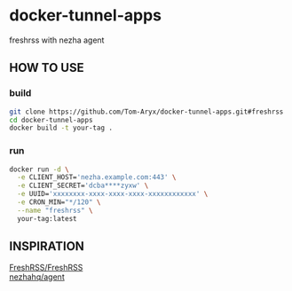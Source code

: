 # docker-tunnel-apps

freshrss with nezha agent

## HOW TO USE

### build

```bash
git clone https://github.com/Tom-Aryx/docker-tunnel-apps.git#freshrss
cd docker-tunnel-apps
docker build -t your-tag .
```

### run

```bash
docker run -d \
  -e CLIENT_HOST='nezha.example.com:443' \
  -e CLIENT_SECRET='dcba****zyxw' \
  -e UUID='xxxxxxxx-xxxx-xxxx-xxxx-xxxxxxxxxxxx' \
  -e CRON_MIN="*/120" \
  --name "freshrss" \
  your-tag:latest
```

## INSPIRATION

[FreshRSS/FreshRSS](https://github.com/FreshRSS/FreshRSS)  
[nezhahq/agent](https://github.com/nezhahq/agent)  

